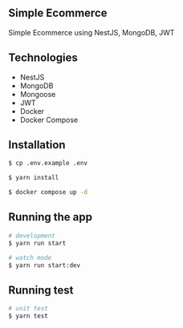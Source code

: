 ## Simple Ecommerce
Simple Ecommerce using NestJS, MongoDB, JWT

## Technologies
- NestJS
- MongoDB
- Mongoose
- JWT
- Docker
- Docker Compose

## Installation

```bash
$ cp .env.example .env

$ yarn install

$ docker compose up -d
```

## Running the app

```bash
# development
$ yarn run start

# watch mode
$ yarn run start:dev

```

## Running test

```bash
# unit test
$ yarn test

```


